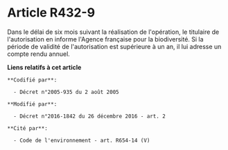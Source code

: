 # Article R432-9

Dans le délai de six mois suivant la réalisation de l'opération, le titulaire de l'autorisation en informe l'Agence française
pour la biodiversité. Si la période de validité de l'autorisation est supérieure à un an, il lui adresse un compte rendu
annuel.

**Liens relatifs à cet article**

	**Codifié par**:

	  - Décret n°2005-935 du 2 août 2005

	**Modifié par**:

	  - Décret n°2016-1842 du 26 décembre 2016 - art. 2

	**Cité par**:

	  - Code de l'environnement - art. R654-14 (V)
